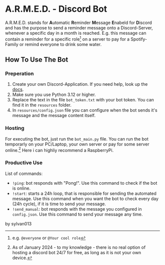 # A.R.M.E.D. - Discord Bot
A.R.M.E.D. stands for **A**utomatic **R**eminder **M**essage **E**nabeld for **D**iscord and has the purpose to send a reminder message onto a Discord-Server, whenever a specific day in a month is reached.
E.g. this message can contain a reminder for a specific role[^1] on a server to pay for a Spotify-Family or remind everyone to drink some water.

## How To Use The Bot
### Preperation
1. Create your own Discord-Application. If you need help, look up the [docs](https://discord.com/developers/docs/intro).
2. Make sure you use Python 3.12 or higher.
3. Replace the text in the file `bot_token.txt` with your bot token. You can find it in the `resources` folder.
4. In `resources/config.json` file you can configure when the bot sends it's message and the message content itself.

### Hosting
For executing the bot, just run the `bot_main.py` file.
You can run the bot temporarly on your PC/Laptop, your own server or pay for some server online.[^2]
Here i can highliy recommend a RaspberryPi.

### Productive Use
List of commands:
- `!ping`: bot responds with "Pong!". Use this command to check if the bot is online.
- `!start`: starts a 24h loop, that is responsible for sending the automated message. Use this command when you want the bot to check every day (24h cycle), if it is time to send your message.
- `!send_manual`: bot responds with the message you configured in `config.json`. Use this command to send your message any time.

by sylvan013

[^1]: e.g. `@everyone` or `@Your cool role`
[^2]: As of January 2024 - to my knowledge - there is no real option of hosting a discord bot 24/7 for free, as long as it is not your own device.
